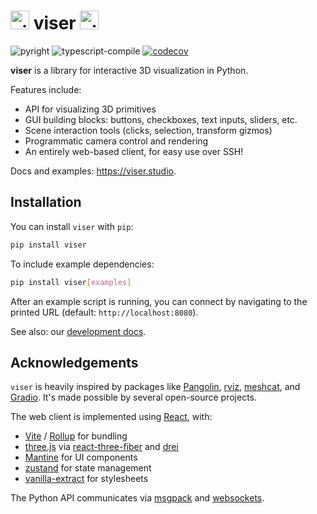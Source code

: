 <h1 align="left">
    <img alt="viser logo" src="https://viser.studio/main/_static/logo.svg" width="30" height="auto" />
    viser
    <img alt="viser logo" src="https://viser.studio/main/_static/logo.svg" width="30" height="auto" />
</h1>

<p align="left">
    <img alt="pyright" src="https://github.com/nerfstudio-project/viser/actions/workflows/pyright.yml/badge.svg" />
    <img alt="typescript-compile" src="https://github.com/nerfstudio-project/viser/actions/workflows/typescript-compile.yml/badge.svg" />
    <a href="https://pypi.org/project/viser/">
        <img alt="codecov" src="https://img.shields.io/pypi/pyversions/viser" />
    </a>
</p>

**viser** is a library for interactive 3D visualization in Python.

Features include:

- API for visualizing 3D primitives
- GUI building blocks: buttons, checkboxes, text inputs, sliders, etc.
- Scene interaction tools (clicks, selection, transform gizmos)
- Programmatic camera control and rendering
- An entirely web-based client, for easy use over SSH!

Docs and examples: https://viser.studio.

## Installation

You can install `viser` with `pip`:

```bash
pip install viser
```

To include example dependencies:

```bash
pip install viser[examples]
```

After an example script is running, you can connect by navigating to the printed
URL (default: `http://localhost:8080`).

See also: our [development docs](https://viser.studio/main/development/).

## Acknowledgements

`viser` is heavily inspired by packages like
[Pangolin](https://github.com/stevenlovegrove/Pangolin),
[rviz](https://wiki.ros.org/rviz/),
[meshcat](https://github.com/rdeits/meshcat), and
[Gradio](https://github.com/gradio-app/gradio).
It's made possible by several open-source projects.

The web client is implemented using [React](https://react.dev/), with:

- [Vite](https://vitejs.dev/) / [Rollup](https://rollupjs.org/) for bundling
- [three.js](https://threejs.org/) via [react-three-fiber](https://github.com/pmndrs/react-three-fiber) and [drei](https://github.com/pmndrs/drei)
- [Mantine](https://mantine.dev/) for UI components
- [zustand](https://github.com/pmndrs/zustand) for state management
- [vanilla-extract](https://vanilla-extract.style/) for stylesheets

The Python API communicates via [msgpack](https://msgpack.org/index.html) and [websockets](https://websockets.readthedocs.io/en/stable/index.html).
